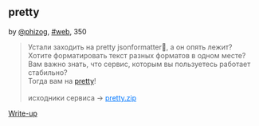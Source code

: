 ## pretty
by [@phizog](https://t.me/phizog), [#web](/README.md#web), 350

> Устали заходить на pretty jsonformatter🤢, а он опять лежит?<br>Хотите форматировать текст разных форматов в одном месте?<br>Вам важно знать, что сервис, которым вы пользуетесь работает стабильно?<br>Тогда вам на <a href="http://phizog.punchclub.ru:5000/pretty_json">pretty</a>!<br><br>исходники сервиса -> <a href="pretty.zip" style="color: #0077FF"> pretty.zip </a>


[Write-up](WRITEUP.md)
